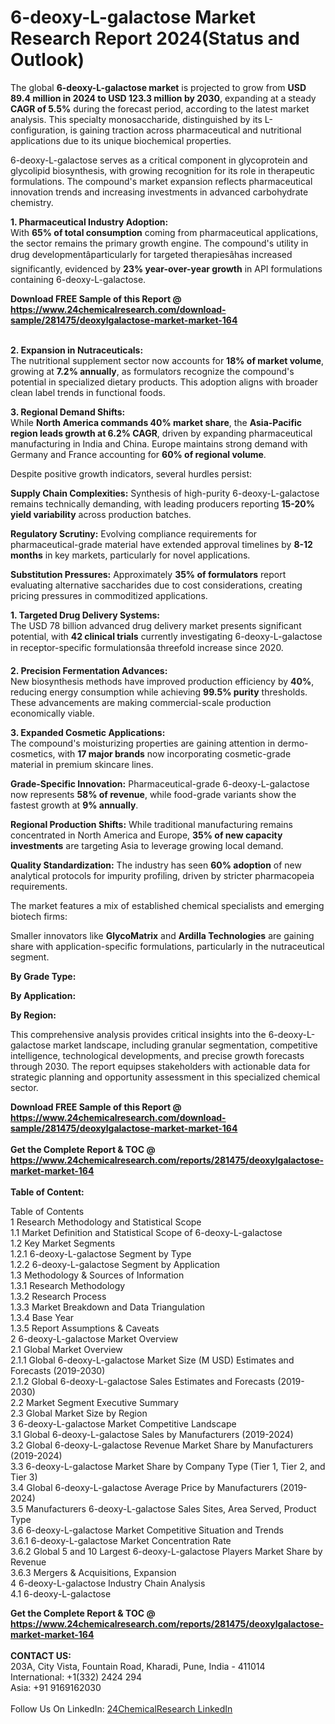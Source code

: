 <h1>6-deoxy-L-galactose Market Research Report 2024(Status and Outlook)</h1><p>The global <strong>6-deoxy-L-galactose market</strong> is projected to grow from <strong>USD 89.4 million in 2024 to USD 123.3 million by 2030</strong>, expanding at a steady <strong>CAGR of 5.5%</strong> during the forecast period, according to the latest market analysis. This specialty monosaccharide, distinguished by its L-configuration, is gaining traction across pharmaceutical and nutritional applications due to its unique biochemical properties.</p><p>6-deoxy-L-galactose serves as a critical component in glycoprotein and glycolipid biosynthesis, with growing recognition for its role in therapeutic formulations. The compound's market expansion reflects pharmaceutical innovation trends and increasing investments in advanced carbohydrate chemistry.</p><p><strong>1. Pharmaceutical Industry Adoption:</strong><br>
With <strong>65% of total consumption</strong> coming from pharmaceutical applications, the sector remains the primary growth engine. The compound's utility in drug developmentâparticularly for targeted therapiesâhas increased significantly, evidenced by <strong>23% year-over-year growth</strong> in API formulations containing 6-deoxy-L-galactose.</p><div><b>Download FREE Sample of this Report @ 
            <a href="https://www.24chemicalresearch.com/download-sample/281475/deoxylgalactose-market-market-164">
            https://www.24chemicalresearch.com/download-sample/281475/deoxylgalactose-market-market-164</a></b></div><br><p><strong>2. Expansion in Nutraceuticals:</strong><br>
The nutritional supplement sector now accounts for <strong>18% of market volume</strong>, growing at <strong>7.2% annually</strong>, as formulators recognize the compound's potential in specialized dietary products. This adoption aligns with broader clean label trends in functional foods.</p><p><strong>3. Regional Demand Shifts:</strong><br>
While <strong>North America commands 40% market share</strong>, the <strong>Asia-Pacific region leads growth at 6.2% CAGR</strong>, driven by expanding pharmaceutical manufacturing in India and China. Europe maintains strong demand with Germany and France accounting for <strong>60% of regional volume</strong>.</p><p>Despite positive growth indicators, several hurdles persist:</p><p><strong>Supply Chain Complexities:</strong> Synthesis of high-purity 6-deoxy-L-galactose remains technically demanding, with leading producers reporting <strong>15-20% yield variability</strong> across production batches.</p><p><strong>Regulatory Scrutiny:</strong> Evolving compliance requirements for pharmaceutical-grade material have extended approval timelines by <strong>8-12 months</strong> in key markets, particularly for novel applications.</p><p><strong>Substitution Pressures:</strong> Approximately <strong>35% of formulators</strong> report evaluating alternative saccharides due to cost considerations, creating pricing pressures in commoditized applications.</p><p><strong>1. Targeted Drug Delivery Systems:</strong><br>
The USD 78 billion advanced drug delivery market presents significant potential, with <strong>42 clinical trials</strong> currently investigating 6-deoxy-L-galactose in receptor-specific formulationsâa threefold increase since 2020.</p><p><strong>2. Precision Fermentation Advances:</strong><br>
New biosynthesis methods have improved production efficiency by <strong>40%</strong>, reducing energy consumption while achieving <strong>99.5% purity</strong> thresholds. These advancements are making commercial-scale production economically viable.</p><p><strong>3. Expanded Cosmetic Applications:</strong><br>
The compound's moisturizing properties are gaining attention in dermo-cosmetics, with <strong>17 major brands</strong> now incorporating cosmetic-grade material in premium skincare lines.</p><p><strong>Grade-Specific Innovation:</strong> Pharmaceutical-grade 6-deoxy-L-galactose now represents <strong>58% of revenue</strong>, while food-grade variants show the fastest growth at <strong>9% annually</strong>.</p><p><strong>Regional Production Shifts:</strong> While traditional manufacturing remains concentrated in North America and Europe, <strong>35% of new capacity investments</strong> are targeting Asia to leverage growing local demand.</p><p><strong>Quality Standardization:</strong> The industry has seen <strong>60% adoption</strong> of new analytical protocols for impurity profiling, driven by stricter pharmacopeia requirements.</p><p>The market features a mix of established chemical specialists and emerging biotech firms:</p><p>Smaller innovators like <strong>GlycoMatrix</strong> and <strong>Ardilla Technologies</strong> are gaining share with application-specific formulations, particularly in the nutraceutical segment.</p><p><strong>By Grade Type:</strong></p><p><strong>By Application:</strong></p><p><strong>By Region:</strong></p><p>This comprehensive analysis provides critical insights into the 6-deoxy-L-galactose market landscape, including granular segmentation, competitive intelligence, technological developments, and precise growth forecasts through 2030. The report equipses stakeholders with actionable data for strategic planning and opportunity assessment in this specialized chemical sector.</p><div><b>Download FREE Sample of this Report @ 
            <a href="https://www.24chemicalresearch.com/download-sample/281475/deoxylgalactose-market-market-164">
            https://www.24chemicalresearch.com/download-sample/281475/deoxylgalactose-market-market-164</a></b></div><br><div><b>Get the Complete Report & TOC @ 
            <a href="https://www.24chemicalresearch.com/reports/281475/deoxylgalactose-market-market-164">
            https://www.24chemicalresearch.com/reports/281475/deoxylgalactose-market-market-164</a></b></div><br>
            <b>Table of Content:</b><p>Table of Contents<br />
 1 Research Methodology and Statistical Scope<br />
 1.1 Market Definition and Statistical Scope of 6-deoxy-L-galactose<br />
 1.2 Key Market Segments<br />
 1.2.1 6-deoxy-L-galactose Segment by Type<br />
 1.2.2 6-deoxy-L-galactose Segment by Application<br />
 1.3 Methodology & Sources of Information<br />
 1.3.1 Research Methodology<br />
 1.3.2 Research Process<br />
 1.3.3 Market Breakdown and Data Triangulation<br />
 1.3.4 Base Year<br />
 1.3.5 Report Assumptions & Caveats<br />
 2 6-deoxy-L-galactose Market Overview<br />
 2.1 Global Market Overview<br />
 2.1.1 Global 6-deoxy-L-galactose Market Size (M USD) Estimates and Forecasts (2019-2030)<br />
 2.1.2 Global 6-deoxy-L-galactose Sales Estimates and Forecasts (2019-2030)<br />
 2.2 Market Segment Executive Summary<br />
 2.3 Global Market Size by Region<br />
 3 6-deoxy-L-galactose Market Competitive Landscape<br />
 3.1 Global 6-deoxy-L-galactose Sales by Manufacturers (2019-2024)<br />
 3.2 Global 6-deoxy-L-galactose Revenue Market Share by Manufacturers (2019-2024)<br />
 3.3 6-deoxy-L-galactose Market Share by Company Type (Tier 1, Tier 2, and Tier 3)<br />
 3.4 Global 6-deoxy-L-galactose Average Price by Manufacturers (2019-2024)<br />
 3.5 Manufacturers 6-deoxy-L-galactose Sales Sites, Area Served, Product Type<br />
 3.6 6-deoxy-L-galactose Market Competitive Situation and Trends<br />
 3.6.1 6-deoxy-L-galactose Market Concentration Rate<br />
 3.6.2 Global 5 and 10 Largest 6-deoxy-L-galactose Players Market Share by Revenue<br />
 3.6.3 Mergers & Acquisitions, Expansion<br />
 4 6-deoxy-L-galactose Industry Chain Analysis<br />
 4.1 6-deoxy-L-galactose </p><div><b>Get the Complete Report & TOC @ 
            <a href="https://www.24chemicalresearch.com/reports/281475/deoxylgalactose-market-market-164">
            https://www.24chemicalresearch.com/reports/281475/deoxylgalactose-market-market-164</a></b></div><br><b>CONTACT US:</b><br>
            203A, City Vista, Fountain Road, Kharadi, Pune, India - 411014<br>
            International: +1(332) 2424 294<br>
            Asia: +91 9169162030 <br><br>
            Follow Us On LinkedIn: <a href="https://www.linkedin.com/company/24chemicalresearch/">24ChemicalResearch LinkedIn</a>